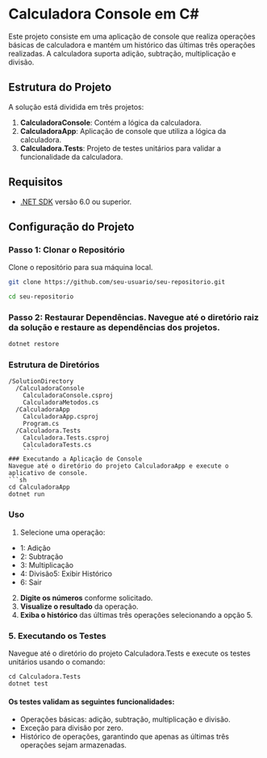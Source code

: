 # Calculadora Console em C#

Este projeto consiste em uma aplicação de console que realiza operações básicas de calculadora e mantém um histórico das últimas três operações realizadas. A calculadora suporta adição, subtração, multiplicação e divisão.

## Estrutura do Projeto

A solução está dividida em três projetos:
1. **CalculadoraConsole**: Contém a lógica da calculadora.
2. **CalculadoraApp**: Aplicação de console que utiliza a lógica da calculadora.
3. **Calculadora.Tests**: Projeto de testes unitários para validar a funcionalidade da calculadora.

## Requisitos

- [.NET SDK](https://dotnet.microsoft.com/download) versão 6.0 ou superior.

## Configuração do Projeto

### Passo 1: Clonar o Repositório

Clone o repositório para sua máquina local.

```sh
git clone https://github.com/seu-usuario/seu-repositorio.git

cd seu-repositorio
```
### Passo 2: Restaurar Dependências. Navegue até o diretório raiz da solução e restaure as dependências dos projetos.
```sh
dotnet restore
```

### Estrutura de Diretórios
```
/SolutionDirectory
  /CalculadoraConsole
    CalculadoraConsole.csproj
    CalculadoraMetodos.cs
  /CalculadoraApp
    CalculadoraApp.csproj
    Program.cs
  /Calculadora.Tests
    Calculadora.Tests.csproj
    CalculadoraTests.cs
    ```
### Executando a Aplicação de Console
Navegue até o diretório do projeto CalculadoraApp e execute o aplicativo de console.
```sh
cd CalculadoraApp
dotnet run
```

### Uso
1. Selecione uma operação:
-  1: Adição
- 2: Subtração
- 3: Multiplicação
- 4: Divisão5: Exibir Histórico
- 6: Sair
2. **Digite os números** conforme solicitado.
3. **Visualize o resultado** da operação.
4. **Exiba o histórico** das últimas três operações selecionando a opção 5.
### 5. Executando os Testes

Navegue até o diretório do projeto Calculadora.Tests e execute os testes unitários usando o comando:
```
cd Calculadora.Tests
dotnet test
```
#### Os testes validam as seguintes funcionalidades:
- Operações básicas: adição, subtração, multiplicação e divisão.
- Exceção para divisão por zero.
- Histórico de operações, garantindo que apenas as últimas três operações sejam armazenadas.
